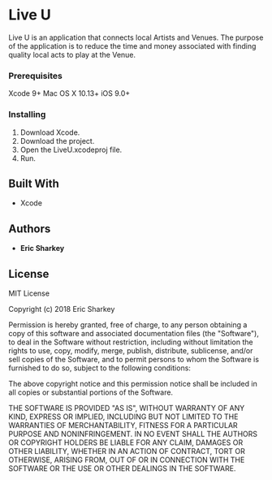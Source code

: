 # Live U

Live U is an application that connects local Artists and Venues. The purpose of the application is to reduce the time and money associated with finding quality local acts to play at the Venue.

### Prerequisites

Xcode 9+
Mac OS X 10.13+
iOS 9.0+

### Installing

1. Download Xcode.
2. Download the project.
3. Open the LiveU.xcodeproj file.
4. Run.

## Built With

* Xcode

## Authors

* **Eric Sharkey**

## License

MIT License

Copyright (c) 2018 Eric Sharkey

Permission is hereby granted, free of charge, to any person obtaining a copy
of this software and associated documentation files (the "Software"), to deal
in the Software without restriction, including without limitation the rights
to use, copy, modify, merge, publish, distribute, sublicense, and/or sell
copies of the Software, and to permit persons to whom the Software is
furnished to do so, subject to the following conditions:

The above copyright notice and this permission notice shall be included in all
copies or substantial portions of the Software.

THE SOFTWARE IS PROVIDED "AS IS", WITHOUT WARRANTY OF ANY KIND, EXPRESS OR
IMPLIED, INCLUDING BUT NOT LIMITED TO THE WARRANTIES OF MERCHANTABILITY,
FITNESS FOR A PARTICULAR PURPOSE AND NONINFRINGEMENT. IN NO EVENT SHALL THE
AUTHORS OR COPYRIGHT HOLDERS BE LIABLE FOR ANY CLAIM, DAMAGES OR OTHER
LIABILITY, WHETHER IN AN ACTION OF CONTRACT, TORT OR OTHERWISE, ARISING FROM,
OUT OF OR IN CONNECTION WITH THE SOFTWARE OR THE USE OR OTHER DEALINGS IN THE
SOFTWARE.
